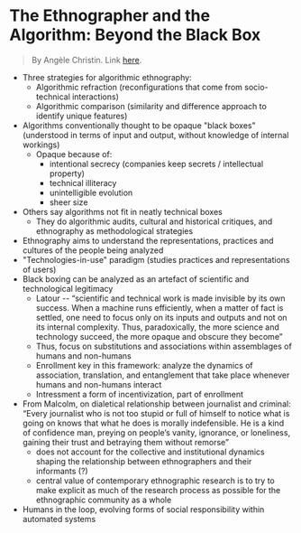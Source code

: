 # The Ethnographer and the Algorithm: Beyond the Black Box

> By Angèle Christin. Link [here](https://github.com/deblnia/speedyscholar/blob/master/vault/pdfs/ethnoalgo.pdf).

- Three strategies for algorithmic ethnography: 
  - Algorithmic refraction (reconfigurations that come from socio-technical interactions)
  - Algorithmic comparison (similarity and difference approach to identify unique features)
- Algorithms conventionally thought to be opaque "black boxes" (understood in terms of input and output, without knowledge of internal workings)
  - Opaque because of: 
    - intentional secrecy (companies keep secrets / intellectual property)
    - technical illiteracy 
    - unintelligible evolution 
    - sheer size
- Others say algorithms not fit in neatly technical boxes
  - They do algorithmic audits, cultural and historical critiques, and ethnography as methodological strategies
- Ethnography aims to understand the representations, practices and cultures of the people being analyzed
- "Technologies-in-use" paradigm (studies practices and representations of users)
- Black boxing can be analyzed as an artefact of scientific and technological legitimacy 
  - Latour -- “scientific and technical work is made invisible by its own success. When a machine runs efficiently, when a matter of fact is settled, one need to focus only on its inputs and outputs and not on its internal complexity. Thus, paradoxically, the more science and technology succeed, the more opaque and obscure they become” 
  - Thus, focus on substitutions and associations within assemblages of humans and non-humans
  - Enrollment key in this framework: analyze the dynamics of association,
translation, and entanglement that take place whenever humans and non-humans
interact
  - Intressment a form of incentivization, part of enrollment
- From Malcolm, on dialetical relationship between journalist and criminal: “Every journalist who is not too stupid or full of himself to notice what is going on knows that what he does is morally indefensible. He is a kind of confidence man, preying on people’s vanity, ignorance, or loneliness, gaining their trust and betraying them without remorse”
  - does not account for the collective and institutional dynamics
shaping the relationship between ethnographers and their informants (?)
  - central value of contemporary ethnographic research is to try to make explicit as much of the research process as possible for the ethnographic community as a whole
- Humans in the loop, evolving forms of social responsibility within automated systems 